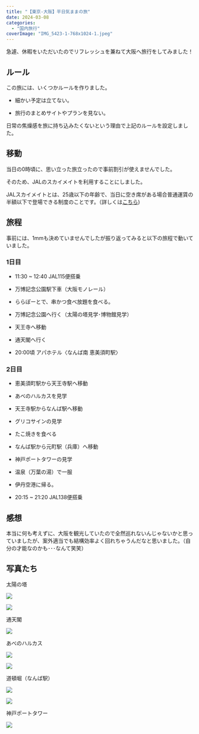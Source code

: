 ```yaml
---
title: "【東京-大阪】平日気ままの旅"
date: 2024-03-08
categories: 
  - "国内旅行"
coverImage: "IMG_5423-1-768x1024-1.jpeg"
---
```


急遽、休暇をいただいたのでリフレッシュを兼ねて大阪へ旅行をしてみました！

## ルール

この旅には、いくつかルールを作りました。

- 細かい予定は立てない。

- 旅行のまとめサイトやプランを見ない。

日常の焦燥感を旅に持ち込みたくないという理由で上記のルールを設定しました。

## 移動

当日の0時頃に、思い立った旅立ったので事前割引が使えませんでした。

そのため、JALのスカイメイトを利用することにしました。

JALスカイメイトとは、25歳以下の年齢で、当日に空き席がある場合普通運賃の半額以下で登場できる制度のことです。（詳しくは[こちら](https://www.jal.co.jp/jp/ja/dom/fare/skymate-fare/))

## 旅程

事前には、1mmも決めていませんでしたが振り返ってみると以下の旅程で動いていました。

### 1日目

- 11:30 ~ 12:40 JAL115便搭乗

- 万博記念公園駅下車（大阪モノレール）

- ららぽーとで、串かつ食べ放題を食べる。

- 万博記念公園へ行く（太陽の塔見学･博物館見学）

- 天王寺へ移動

- 通天閣へ行く

- 20:00頃 アパホテル〈なんば南 恵美須町駅〉

### 2日目

- 恵美須町駅から天王寺駅へ移動

- あべのハルカスを見学

- 天王寺駅からなんば駅へ移動

- グリコサインの見学

- たこ焼きを食べる

- なんば駅から元町駅（兵庫）へ移動

- 神戸ポートタワーの見学

- 温泉（万葉の湯）で一服

- 伊丹空港に帰る。

- 20:15 ~ 21:20 JAL138便搭乗

## 感想

本当に何も考えずに、大阪を観光していたので全然巡れないんじゃないかと思っていましたが、案外適当でも結構効率よく回れちゃうんだなと思いました。（自分の才能なのかも･･･なんて笑笑）

## 写真たち

太陽の塔

![](https://himawari-blog-bucket.s3.ap-northeast-1.amazonaws.com/posts/images/DSC01424-1024x576-1.jpg)

![](https://himawari-blog-bucket.s3.ap-northeast-1.amazonaws.com/posts/images/DSC01492-1024x576-1.jpg)

通天閣

![](https://himawari-blog-bucket.s3.ap-northeast-1.amazonaws.com/posts/images/IMG_5423-1-768x1024-1.jpeg)

あべのハルカス

![](https://himawari-blog-bucket.s3.ap-northeast-1.amazonaws.com/posts/images/DSC01591-1-576x1024-2.jpg)

![](https://himawari-blog-bucket.s3.ap-northeast-1.amazonaws.com/posts/images/DSC01627-1024x576-1.jpeg)

道頓堀（なんば駅）

![](https://himawari-blog-bucket.s3.ap-northeast-1.amazonaws.com/posts/images/DSC01644-576x1024-1.jpg)

![](https://himawari-blog-bucket.s3.ap-northeast-1.amazonaws.com/posts/images/DSC01648-1024x576-1.jpg)

神戸ポートタワー

![](https://himawari-blog-bucket.s3.ap-northeast-1.amazonaws.com/posts/images/DSC01723-1024x576-1.jpg)
